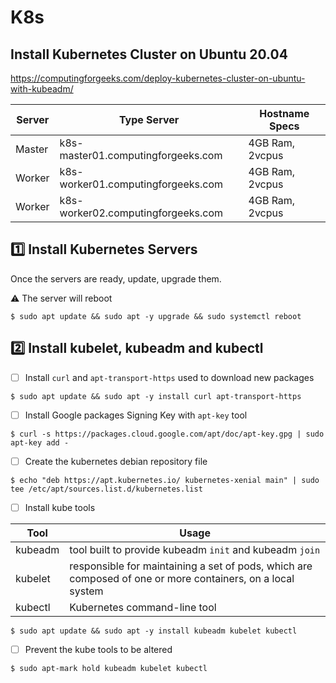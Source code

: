 # K8s

## Install Kubernetes Cluster on Ubuntu 20.04


https://computingforgeeks.com/deploy-kubernetes-cluster-on-ubuntu-with-kubeadm/

| Server | Type	Server                        | Hostname	Specs |
|--------|------------------------------------|-----------------|
| Master | k8s-master01.computingforgeeks.com | 4GB Ram, 2vcpus |
| Worker | k8s-worker01.computingforgeeks.com | 4GB Ram, 2vcpus |
| Worker | k8s-worker02.computingforgeeks.com | 4GB Ram, 2vcpus |


## :one: Install Kubernetes Servers

Once the servers are ready, update, upgrade them.

:warning: The server will reboot

```
$ sudo apt update && sudo apt -y upgrade && sudo systemctl reboot
```

## :two: Install kubelet, kubeadm and kubectl

- [ ] Install `curl` and `apt-transport-https` used to download new packages

```
$ sudo apt update && sudo apt -y install curl apt-transport-https
```

- [ ] Install Google packages Signing Key with `apt-key` tool

```
$ curl -s https://packages.cloud.google.com/apt/doc/apt-key.gpg | sudo apt-key add -
```

- [ ] Create the kubernetes debian repository file

```
$ echo "deb https://apt.kubernetes.io/ kubernetes-xenial main" | sudo tee /etc/apt/sources.list.d/kubernetes.list
```

- [ ] Install kube tools 

| Tool    | Usage                                                   |
|---------|---------------------------------------------------------|
| kubeadm | tool built to provide kubeadm `init` and kubeadm `join` |
| kubelet | responsible for maintaining a set of pods, which are composed of one or more containers, on a local system |
| kubectl | Kubernetes command-line tool |

```
$ sudo apt update && sudo apt -y install kubeadm kubelet kubectl
```

- [ ] Prevent the kube tools to be altered

```
$ sudo apt-mark hold kubeadm kubelet kubectl
```
